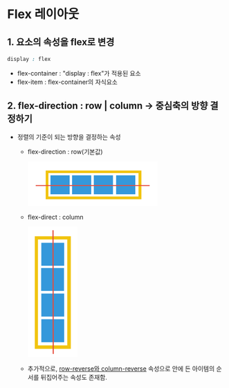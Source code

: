 # Flex 레이아웃
## 1. 요소의 속성을 flex로 변경
```css
display : flex
```
- flex-container : "display : flex"가 적용된 요소
- flex-item : flex-container의 자식요소

## 2. flex-direction : row | column → 중심축의 방향 결정하기    
- 정렬의 기준이 되는 방향을 결정하는 속성
    - flex-direction : row(기본값)

        <img src="./1.png" style="width:300px;">
    - flex-direct : column

        <img src="./2.png" style="height:300px;">
    - 추가적으로, [row-reverse와 column-reverse](https://developer.mozilla.org/en-US/docs/Web/CSS/flex-direction) 속성으로 안에 든 아이템의 순서를 뒤집어주는 속성도 존재함.